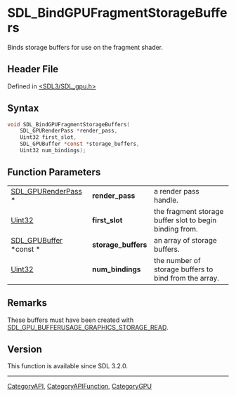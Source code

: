 # SDL_BindGPUFragmentStorageBuffers

Binds storage buffers for use on the fragment shader.

## Header File

Defined in [<SDL3/SDL_gpu.h>](https://github.com/libsdl-org/SDL/blob/main/include/SDL3/SDL_gpu.h)

## Syntax

```c
void SDL_BindGPUFragmentStorageBuffers(
    SDL_GPURenderPass *render_pass,
    Uint32 first_slot,
    SDL_GPUBuffer *const *storage_buffers,
    Uint32 num_bindings);
```

## Function Parameters

|                                          |                     |                                                         |
| ---------------------------------------- | ------------------- | ------------------------------------------------------- |
| [SDL_GPURenderPass](SDL_GPURenderPass) * | **render_pass**     | a render pass handle.                                   |
| [Uint32](Uint32)                         | **first_slot**      | the fragment storage buffer slot to begin binding from. |
| [SDL_GPUBuffer](SDL_GPUBuffer) *const *  | **storage_buffers** | an array of storage buffers.                            |
| [Uint32](Uint32)                         | **num_bindings**    | the number of storage buffers to bind from the array.   |

## Remarks

These buffers must have been created with
[SDL_GPU_BUFFERUSAGE_GRAPHICS_STORAGE_READ](SDL_GPU_BUFFERUSAGE_GRAPHICS_STORAGE_READ).

## Version

This function is available since SDL 3.2.0.





----
[CategoryAPI](CategoryAPI), [CategoryAPIFunction](CategoryAPIFunction), [CategoryGPU](CategoryGPU)

